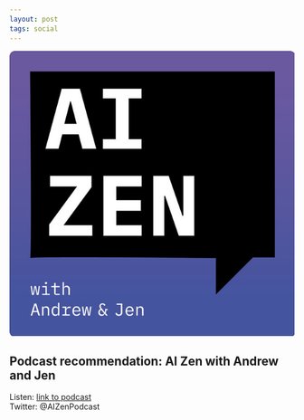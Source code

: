 ```yaml
---
layout: post
tags: social
---
```

![AI Zen podcast logo](/images/62057601-8ea02d80-b1e5-11e9-88fa-c1087ada073e.png)

## Podcast recommendation: AI Zen with Andrew and Jen

Listen: [link to podcast](https://podcasts.apple.com/us/podcast/ai-zen-with-andrew-and-jen/id1465042557) <br>
Twitter: @AIZenPodcast
